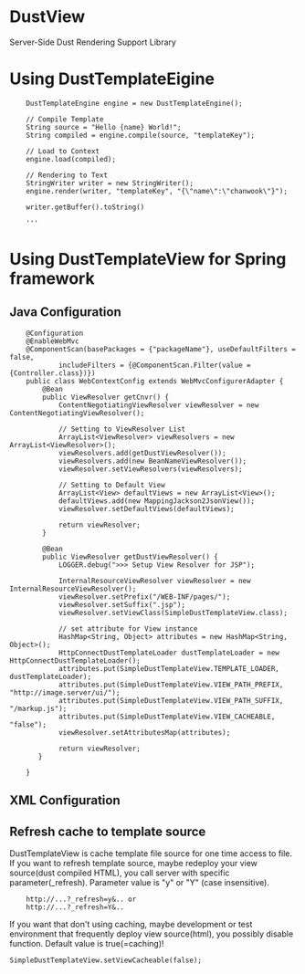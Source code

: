 DustView
========

Server-Side Dust Rendering Support Library 

# Using DustTemplateEigine

        DustTemplateEngine engine = new DustTemplateEngine();
        
        // Compile Template
        String source = "Hello {name} World!";
        String compiled = engine.compile(source, "templateKey");
        
        // Load to Context
        engine.load(compiled);
        
        // Rendering to Text
        StringWriter writer = new StringWriter();
        engine.render(writer, "templateKey", "{\"name\":\"chanwook\"}");
        
        writer.getBuffer().toString()
        
        '''

# Using DustTemplateView for Spring framework

## Java Configuration
   
        @Configuration
        @EnableWebMvc
        @ComponentScan(basePackages = {"packageName"}, useDefaultFilters = false,
                includeFilters = {@ComponentScan.Filter(value = {Controller.class})})
        public class WebContextConfig extends WebMvcConfigurerAdapter {
            @Bean
            public ViewResolver getCnvr() {
                ContentNegotiatingViewResolver viewResolver = new ContentNegotiatingViewResolver();
        
                // Setting to ViewResolver List
                ArrayList<ViewResolver> viewResolvers = new ArrayList<ViewResolver>();
                viewResolvers.add(getDustViewResolver());
                viewResolvers.add(new BeanNameViewResolver());
                viewResolver.setViewResolvers(viewResolvers);
        
                // Setting to Default View
                ArrayList<View> defaultViews = new ArrayList<View>();
                defaultViews.add(new MappingJackson2JsonView());
                viewResolver.setDefaultViews(defaultViews);
        
                return viewResolver;
            }
            
            @Bean
            public ViewResolver getDustViewResolver() {
                LOGGER.debug(">>> Setup View Resolver for JSP");
        
                InternalResourceViewResolver viewResolver = new InternalResourceViewResolver();
                viewResolver.setPrefix("/WEB-INF/pages/");
                viewResolver.setSuffix(".jsp");
                viewResolver.setViewClass(SimpleDustTemplateView.class);
        
                // set attribute for View instance
                HashMap<String, Object> attributes = new HashMap<String, Object>();
                HttpConnectDustTemplateLoader dustTemplateLoader = new HttpConnectDustTemplateLoader();
                attributes.put(SimpleDustTemplateView.TEMPLATE_LOADER, dustTemplateLoader);
                attributes.put(SimpleDustTemplateView.VIEW_PATH_PREFIX, "http://image.server/ui/");
                attributes.put(SimpleDustTemplateView.VIEW_PATH_SUFFIX, "/markup.js");
                attributes.put(SimpleDustTemplateView.VIEW_CACHEABLE, "false");
                viewResolver.setAttributesMap(attributes);
        
                return viewResolver;
           }
        
        }

## XML Configuration


## Refresh cache to template source 
DustTemplateView is cache template file source for one time access to file. 
If you want to refresh template source, maybe redeploy your view source(dust compiled HTML), you call server with specific parameter(_refresh). Parameter value is "y" or "Y" (case insensitive).

        http://...?_refresh=y&.. or
        http://...?_refresh=Y&..
        
If you want that don't using caching, maybe development or test environment that frequently deploy view source(html), you possibly disable function.
Default value is true(=caching)!

    SimpleDustTemplateView.setViewCacheable(false);


